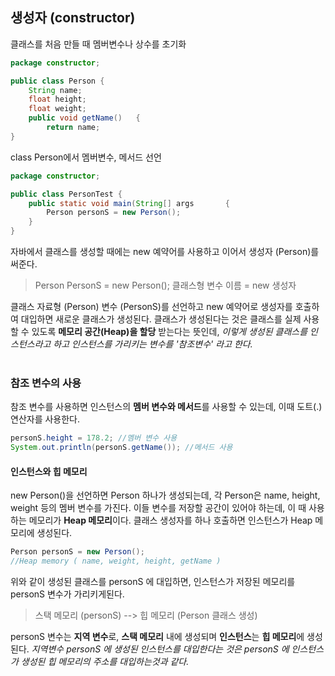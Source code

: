## 생성자 (constructor)
클래스를 처음 만들 때 멤버변수나 상수를 초기화
``` java
package constructor;

public class Person	{
	String name;
	float height;
	float weight;
	public void getName()	{
		return name;
}
```
class Person에서 멤버변수, 메서드 선언
```  java
package constructor;

public class PersonTest	{
	public static void main(String[] args		{
		Person personS = new Person();
	}
}		
```
자바에서 클래스를 생성할 때에는 new 예약어를 사용하고 이어서 생성자 (Person)를 써준다. 


>Person PersonS = new Person();
>클래스형 변수 이름 = new 생성자


클래스 자료형 (Person) 변수 (PersonS)를 선언하고 new 예약어로 생성자를 호출하여 대입하면 새로운 클래스가 생성된다.
클래스가 생성된다는 것은 클래스를 실제 사용할 수 있도록 <b>메모리 공간(Heap)을 할당</b> 받는다는 뜻인데, <i>이렇게 생성된 클래스를 인스턴스라고 하고 인스턴스를 가리키는 변수를 '참조변수' 라고 한다.</i>
<br></br>
### 참조 변수의 사용

참조 변수를 사용하면 인스턴스의 <b>멤버 변수와 메서드</b>를 사용할 수 있는데, 이때 도트(.) 연산자를 사용한다.
``` java
personS.height = 178.2; //멤버 변수 사용
System.out.println(personS.getName()); //메서드 사용
```

#### 인스턴스와 힙 메모리
new Person()을 선언하면 Person 하나가 생성되는데, 각 Person은 name, height, weight 등의 멤버 변수를 가진다.
이들 변수를 저장할 공간이 있어야 하는데, 이 때 사용하는 메모리가 <b>Heap 메모리</b>이다. 클래스 생성자를 하나 호출하면 인스턴스가 Heap 메모리에 생성된다.
``` java
Person personS = new Person();
//Heap memory ( name, weight, height, getName )
```
위와 같이 생성된 클래스를 personS 에 대입하면, 인스턴스가 저장된 메모리를 personS 변수가 가리키게된다.
<br>
> 스택 메모리 (personS) --> 힙 메모리 (Person 클래스 생성)

personS 변수는 <b>지역 변수</b>로, <b>스택 메모리</b> 내에 생성되며 <b>인스턴스</b>는 <b>힙 메모리</b>에 생성된다. <i>지역변수 personS 에 생성된 인스턴스를 대입한다는 것은 personS 에 인스턴스가 생성된 힙 메모리의 주소를 대입하는것과 같다.</i>
